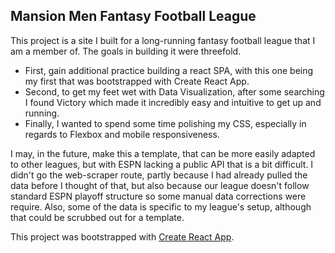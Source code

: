 
## Mansion Men Fantasy Football League

This project is a site I built for a long-running fantasy football league that I am a member of. The goals in building it were threefold.
* First, gain additional practice building a react SPA, with this one being my first that was bootstrapped with Create React App.
* Second, to get my feet wet with Data Visualization, after some searching I found Victory which made it incredibly easy and intuitive to get up and running.
* Finally, I wanted to spend some time polishing my CSS, especially in regards to Flexbox and mobile responsiveness.

I may, in the future, make this a template, that can be more easily adapted to other leagues, but with ESPN lacking a public API that is a bit difficult. I didn't go the web-scraper route, partly because I had already pulled the data before I thought of that, but also because our league doesn't follow standard ESPN playoff structure so some manual data corrections were require. Also, some of the data is specific to my league's setup, although that could be scrubbed out for a template.


This project was bootstrapped with [Create React App](https://github.com/facebookincubator/create-react-app).
